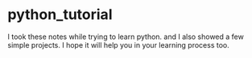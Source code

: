 # python_tutorial

I took these notes while trying to learn python.
and I also showed a few simple projects.
I hope it will help you in your learning process too.

